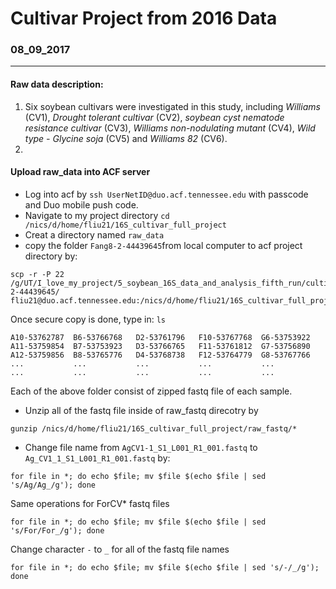 #                                                Cultivar Project from 2016 Data
###                                               08_09_2017


-------

#### Raw data description: 
1. Six soybean cultivars were investigated in this study, including *Williams* (CV1), *Drought tolerant cultivar* (CV2), *soybean cyst nematode resistance cultivar* (CV3), *Williams non-nodulating mutant* (CV4), *Wild type - Glycine soja* (CV5) and *Williams 82* (CV6).
2. 


#### Upload raw_data into ACF server

* Log into acf by ```ssh UserNetID@duo.acf.tennessee.edu``` with passcode and Duo mobile push code.
* Navigate to my project directory `` cd /nics/d/home/fliu21/16S_cultivar_full_project ``
* Creat a directory named ``raw_data``
* copy the folder ``Fang8-2-44439645``from local computer to acf project directory by:
```
scp -r -P 22 /g/UT/I_love_my_project/5_soybean_16S_data_and_analysis_fifth_run/cultivar_project/Fang8-2-44439645/ fliu21@duo.acf.tennessee.edu:/nics/d/home/fliu21/16S_cultivar_full_project/raw_data
```
Once secure copy is done, type in:
``ls``

```
A10-53762787  B6-53766768   D2-53761796   F10-53767768  G6-53753922
A11-53759854  B7-53753923   D3-53766765   F11-53761812  G7-53756890
A12-53759856  B8-53765776   D4-53768738   F12-53764779  G8-53767766
...           ...           ...           ...           ...
...           ...           ...           ...           ...
```
Each of the above folder consist of zipped fastq file of each sample.

* Unzip all of the fastq file inside of raw_fastq direcotry by
```
gunzip /nics/d/home/fliu21/16S_cultivar_full_project/raw_fastq/*
```
* Change file name from ``AgCV1-1_S1_L001_R1_001.fastq`` to ``Ag_CV1_1_S1_L001_R1_001.fastq`` by:

```
for file in *; do echo $file; mv $file $(echo $file | sed 's/Ag/Ag_/g'); done
```
Same operations for ForCV\* fastq files

```
for file in *; do echo $file; mv $file $(echo $file | sed 's/For/For_/g'); done
```
Change character ``-`` to ``_`` for all of the fastq file names

```
for file in *; do echo $file; mv $file $(echo $file | sed 's/-/_/g'); done
```

